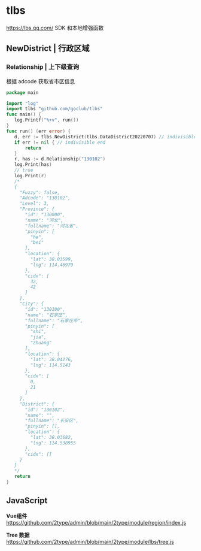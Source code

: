 # tlbs

https://lbs.qq.com/ SDK 和本地增强函数

## NewDistrict | 行政区域
 
### Relationship | 上下级查询

根据 adcode 获取省市区信息

 ```go
package main

import "log"
import tlbs "github.com/goclub/tlbs"
func main() {
	log.Printf("%+v", run())
}
func run() (err error) {
	d, err := tlbs.NewDistrict(tlbs.DataDistrict20220707) // indivisible begin
	if err != nil { // indivisible end
	    return
	}
	r, has := d.Relationship("130102")
	log.Print(has)
	// true
	log.Print(r)
	/*
	{
	  "Fuzzy": false,
	  "Adcode": "130102",
	  "Level": 3,
	  "Province": {
	    "id": "130000",
	    "name": "河北",
	    "fullname": "河北省",
	    "pinyin": [
	      "he",
	      "bei"
	    ],
	    "location": {
	      "lat": 38.03599,
	      "lng": 114.46979
	    },
	    "cidx": [
	      32,
	      42
	    ]
	  },
	  "City": {
	    "id": "130100",
	    "name": "石家庄",
	    "fullname": "石家庄市",
	    "pinyin": [
	      "shi",
	      "jia",
	      "zhuang"
	    ],
	    "location": {
	      "lat": 38.04276,
	      "lng": 114.5143
	    },
	    "cidx": [
	      0,
	      21
	    ]
	  },
	  "District": {
	    "id": "130102",
	    "name": "",
	    "fullname": "长安区",
	    "pinyin": [],
	    "location": {
	      "lat": 38.03682,
	      "lng": 114.538955
	    },
	    "cidx": []
	  }
	}
	*/
	return
}
 ```


## JavaScript

**Vue组件**
https://github.com/2type/admin/blob/main/2type/module/region/index.js

**Tree 数据**
https://github.com/2type/admin/blob/main/2type/module/lbs/tree.js